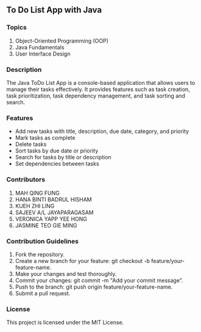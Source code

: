 ## To Do List App with Java

### Topics
1. Object-Oriented Programming (OOP)
2. Java Fundamentals
3. User Interface Design

### Description
The Java ToDo List App is a console-based application that allows users to manage their tasks effectively. It provides features such as task creation, task prioritization, task dependency management, and task sorting and search.

### Features
- Add new tasks with title, description, due date, category, and priority
- Mark tasks as complete
- Delete tasks
- Sort tasks by due date or priority
- Search for tasks by title or description
- Set dependencies between tasks

### Contributors
1. MAH QING FUNG
2. HANA BINTI BADRUL HISHAM
3. KUEH ZHI LING
4. SAJEEV A/L JAYAPARAGASAM
5. VERONICA YAPP YEE HONG
6. JASMINE TEO GIE MING

### Contribution Guidelines
1. Fork the repository.
2. Create a new branch for your feature: git checkout -b feature/your-feature-name.
3. Make your changes and test thoroughly.
4. Commit your changes: git commit -m "Add your commit message".
5. Push to the branch: git push origin feature/your-feature-name.
6. Submit a pull request.

### License
This project is licensed under the MIT License.